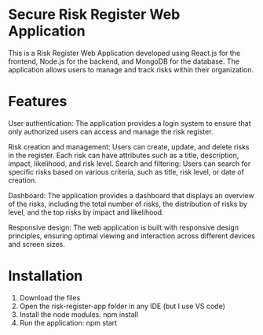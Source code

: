 # Secure Risk Register Web Application 
This is a Risk Register Web Application developed using React.js for the frontend, Node.js for the backend, and MongoDB for the database. The application allows users to manage and track risks within their organization.
# Features
User authentication: The application provides a login system to ensure that only authorized users can access and manage the risk register.

Risk creation and management: Users can create, update, and delete risks in the register. Each risk can have attributes such as a title, description, impact, likelihood, and risk level.
Search and filtering: Users can search for specific risks based on various criteria, such as title, risk level, or date of creation.

Dashboard: The application provides a dashboard that displays an overview of the risks, including the total number of risks, the distribution of risks by level, and the top risks by impact and likelihood.

Responsive design: The web application is built with responsive design principles, ensuring optimal viewing and interaction across different devices and screen sizes.

# Installation 
1. Download the files 
2. Open the risk-register-app folder in any IDE (but I use VS code)
3. Install the node modules: npm install
5. Run the application: npm start

